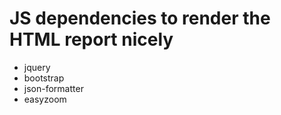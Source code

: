 # JS dependencies to render the HTML report nicely

* jquery
* bootstrap
* json-formatter
* easyzoom
